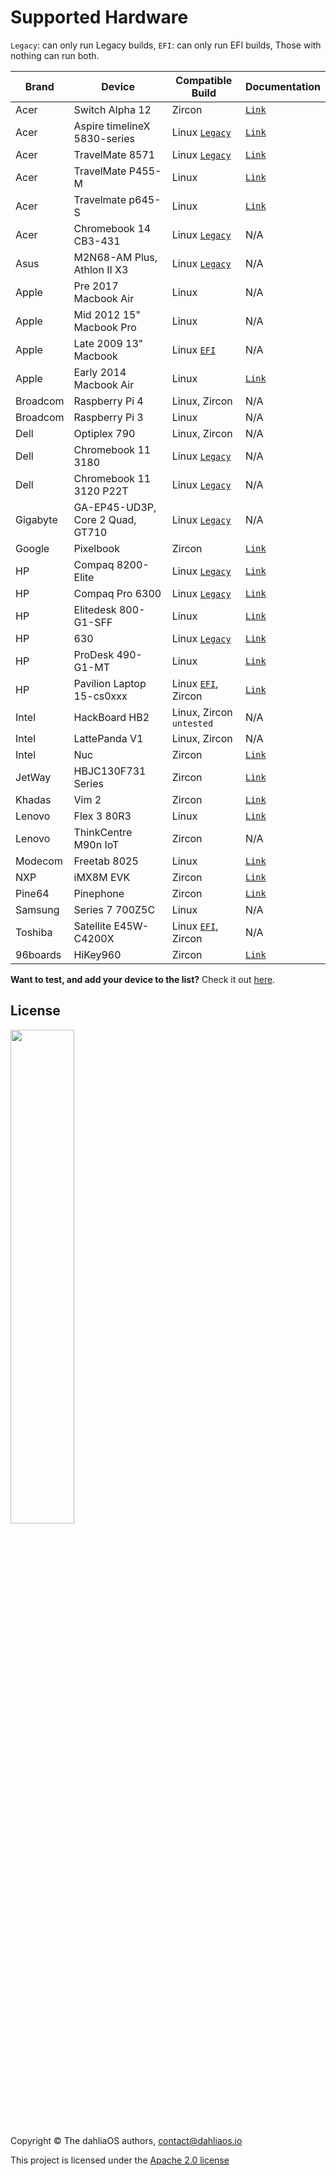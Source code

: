 # Supported Hardware

`Legacy`: can only run Legacy builds, `EFI`: can only run EFI builds, Those with nothing can run both.

| Brand| Device|Compatible Build|Documentation|    
| -----------  | -----------  | ----------- | ----------- | 
|Acer|Switch Alpha 12|Zircon|[`Link`](https://fuchsia.dev/docs/development/hardware/acer12.md)
|Acer|Aspire timelineX 5830-series|Linux [`Legacy`](run%20dahliaOS/x86_64-legacy.md)|[`Link`](hardware/Acer/Aspire-timelineX-5830-series.md)
|Acer|TravelMate 8571|Linux [`Legacy`](run%20dahliaOS/x86_64-legacy.md)|[`Link`](hardware/Acer/TravelMate-8571.md)
|Acer|TravelMate P455-M|Linux|[`Link`](hardware/Acer/TravelMate-P455-M.md)
|Acer|Travelmate p645-S|Linux|[`Link`](hardware/Acer/TravelMate-P645-S.md)|
|Acer|Chromebook 14 CB3-431|Linux [`Legacy`](run%20dahliaOS/x86_64-legacy.md)|N/A
|Asus|M2N68-AM Plus, Athlon II X3|Linux [`Legacy`](run%20dahliaOS/x86_64-legacy.md)|N/A
|Apple|Pre 2017 Macbook Air|Linux|N/A
|Apple|Mid 2012 15" Macbook Pro|Linux|N/A
|Apple|Late 2009 13" Macbook|Linux [`EFI`](run%20dahliaOS/x86_64-efi.md)|N/A
|Apple|Early 2014 Macbook Air|Linux|[`Link`](hardware/Apple/Macbook-air-early-2014.md)
|Broadcom|Raspberry Pi 4|Linux, Zircon|N/A
|Broadcom|Raspberry Pi 3|Linux|N/A
|Dell|Optiplex 790|Linux, Zircon|N/A
|Dell|Chromebook 11 3180|Linux [`Legacy`](run%20dahliaOS/x86_64-legacy.md)|N/A
|Dell|Chromebook 11 3120 P22T|Linux [`Legacy`](run%20dahliaOS/x86_64-legacy.md)|N/A
|Gigabyte|GA-EP45-UD3P, Core 2 Quad, GT710|Linux [`Legacy`](run%20dahliaOS/x86_64-legacy.md)|N/A
|Google|Pixelbook|Zircon|[`Link`](https://fuchsia.dev/docs/development/hardware/pixelbook.md)
|HP|Compaq 8200-Elite|Linux [`Legacy`](run%20dahliaOS/x86_64-legacy.md)|[`Link`](hardware/HP/Compaq-8200-Elite.md)
|HP|Compaq Pro 6300|Linux [`Legacy`](run%20dahliaOS/x86_64-legacy.md)|[`Link`](hardware/HP/Compaq-Pro-6300.md)
|HP|Elitedesk 800-G1-SFF|Linux|[`Link`](hardware/HP/Elitedesk-800-G1-SFF.md)
|HP|630|Linux [`Legacy`](run%20dahliaOS/x86_64-legacy.md)|[`Link`](hardware/HP/630.md)
|HP|ProDesk 490-G1-MT|Linux|[`Link`](hardware/HP/ProDesk-490-G1-MT.md)
|HP|Pavilion Laptop 15-cs0xxx|Linux [`EFI`](run%20dahliaOS/x86_64-efi.md), Zircon|[`Link`](hardware/HP/Pavilion-Laptop-15-cs0xxx.md)
|Intel|HackBoard HB2|Linux, Zircon `untested`|N/A
|Intel|LattePanda V1|Linux, Zircon|N/A
|Intel|Nuc|Zircon|[`Link`](https://fuchsia.dev/docs/development/hardware/developing_on_nuc.md)
|JetWay|HBJC130F731 Series|Zircon|[`Link`](https://fuchsia.dev/fuchsia-src/development/hardware/toulouse)
|Khadas|Vim 2|Zircon|[`Link`](https://fuchsia.dev/docs/development/hardware/khadas-vim)
|Lenovo|Flex 3 80R3|Linux|[`Link`](hardware/Lenovo/Flex-3-80R3.md)
|Lenovo|ThinkCentre M90n IoT|Zircon|N/A
|Modecom|Freetab 8025|Linux|[`Link`](hardware/Modecom/Freetab-8025.md)
|NXP|iMX8M EVK|Zircon|[`Link`](https://fuchsia.dev/fuchsia-src/development/hardware/imx8mevk)
|Pine64|Pinephone|Zircon|[`Link`](hardware/pine64/Pinephone.md)
|Samsung|Series 7 700Z5C|Linux|N/A
|Toshiba|Satellite E45W-C4200X|Linux [`EFI`](run%20dahliaOS/x86_64-efi.md), Zircon|N/A
|96boards|HiKey960|Zircon|[`Link`](https://fuchsia.dev/fuchsia-src/development/hardware/hikey960)

**Want to test, and add your device to the list?** Check it out [here](.github/CONTRIBUTING.md#supported-devices).

## License

<p align="left">
  <img width="45%" src="https://github.com/dahliaos/brand/blob/master/Logo%20SVGs/dahliaOS%20logo%20with%20text%20(drop%20shadow).svg"
</p>

Copyright © The dahliaOS authors, contact@dahliaos.io

This project is licensed under the [Apache 2.0 license](LICENSE)
